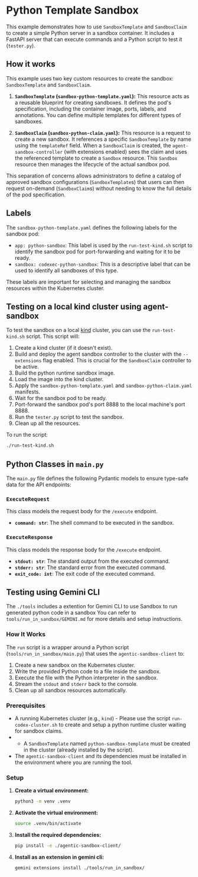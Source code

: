 # Python Template Sandbox

This example demonstrates how to use `SandboxTemplate` and `SandboxClaim` to create a simple Python server in a sandbox container.
It includes a FastAPI server that can execute commands and a Python script to test it (`tester.py`).

## How it works

This example uses two key custom resources to create the sandbox: `SandboxTemplate` and `SandboxClaim`.

1.  **`SandboxTemplate` (`sandbox-python-template.yaml`):** This resource acts as a reusable blueprint for creating sandboxes. It defines the pod's specification, including the container image, ports, labels, and annotations. You can define multiple templates for different types of sandboxes.

2.  **`SandboxClaim` (`sandbox-python-claim.yaml`):** This resource is a request to create a new sandbox. It references a specific `SandboxTemplate` by name using the `templateRef` field. When a `SandboxClaim` is created, the `agent-sandbox-controller` (with extensions enabled) sees the claim and uses the referenced template to create a `Sandbox` resource. This `Sandbox` resource then manages the lifecycle of the actual sandbox pod.

This separation of concerns allows administrators to define a catalog of approved sandbox configurations (`SandboxTemplate`s) that users can then request on-demand (`SandboxClaim`s) without needing to know the full details of the pod specification.

## Labels

The `sandbox-python-template.yaml` defines the following labels for the sandbox pod:

-   `app: python-sandbox`: This label is used by the `run-test-kind.sh` script to identify the sandbox pod for port-forwarding and waiting for it to be ready.
-   `sandbox: codexec-python-sandbox`: This is a descriptive label that can be used to identify all sandboxes of this type.

These labels are important for selecting and managing the sandbox resources within the Kubernetes cluster.

## Testing on a local kind cluster using agent-sandbox

To test the sandbox on a local [kind](https://kind.sigs.k8s.io/) cluster, you can use the `run-test-kind.sh` script.
This script will:
1.  Create a kind cluster (if it doesn't exist).
2.  Build and deploy the agent sandbox controller to the cluster with the `--extensions` flag enabled. This is crucial for the `SandboxClaim` controller to be active.
3.  Build the python runtime sandbox image.
4.  Load the image into the kind cluster.
5.  Apply the `sandbox-python-template.yaml` and `sandbox-python-claim.yaml` manifests.
6.  Wait for the sandbox pod to be ready.
7.  Port-forward the sandbox pod's port 8888 to the local machine's port 8888.
8.  Run the `tester.py` script to test the sandbox.
9.  Clean up all the resources.

To run the script:
```bash
./run-test-kind.sh
```

## Python Classes in `main.py`

The `main.py` file defines the following Pydantic models to ensure type-safe data for the API endpoints:

### `ExecuteRequest`
This class models the request body for the `/execute` endpoint.
- **`command: str`**: The shell command to be executed in the sandbox.

### `ExecuteResponse`
This class models the response body for the `/execute` endpoint.
- **`stdout: str`**: The standard output from the executed command.
- **`stderr: str`**: The standard error from the executed command.
- **`exit_code: int`**: The exit code of the executed command.

## Testing using Gemini CLI

The `./tools` includes a extention for Gemini CLI to use Sandbox to run generated python code in a sandbox
You can refer to `tools/run_in_sandbox/GEMINI.md` for more details and setup instructions.

### How It Works

The `run` script is a wrapper around a Python script (`tools/run_in_sandbox/main.py`) that uses the `agentic-sandbox-client` to:
1.  Create a new sandbox on the Kubernetes cluster.
2.  Write the provided Python code to a file inside the sandbox.
3.  Execute the file with the Python interpreter in the sandbox.
4.  Stream the `stdout` and `stderr` back to the console.
5.  Clean up all sandbox resources automatically.

### Prerequisites

-   A running Kubernetes cluster (e.g., `kind`) - Please use the script `run-codex-cluster.sh` to create and setup a python runtime cluster waiting for sandbox claims.
- -   A `SandboxTemplate` named `python-sandbox-template` must be created in the cluster (already installed by the script).
-   The `agentic-sandbox-client` and its dependencies must be installed in the environment where you are running the tool.

### Setup

1.  **Create a virtual environment:**
    ```bash
    python3 -m venv .venv
    ```
2.  **Activate the virtual environment:**
    ```bash
    source .venv/bin/activate
    ```
3.  **Install the required dependencies:**
    ```bash
    pip install -e ./agentic-sandbox-client/
4.  **Install as an extension in gemini cli:**
    ```bash
    gemini extensions install ./tools/run_in_sandbox/
    ```
    
